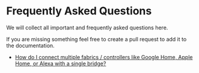 # Frequently Asked Questions

We will collect all important and frequently asked questions here.

If you are missing something feel free to create a pull request to add it to the documentation.

- [How do I connect multiple fabrics / controllers like Google Home, Apple Home, or Alexa with a single bridge?](./faq/Connect%20Multiple%20Fabrics.md)
